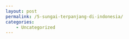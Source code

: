 ```yaml
---
layout: post
permalink: /5-sungai-terpanjang-di-indonesia/
categories:
    - Uncategorized
---
```


